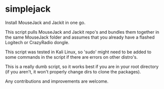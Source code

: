 # simplejack
Install MouseJack and Jackit in one go. 

This script pulls MouseJack and Jackit repo's and bundles them together in the same MouseJack folder and assumes that you already have a flashed Logitech or CrazyRadio dongle.

This script was tested in Kali Linux, so 'sudo' might need to be added to some commands in the script if there are errors on other distro's.

This is a really dumb script, so it works best if you are in your root directory (if you aren't, it won't properly change dirs to clone the packages).

Any contributions and improvements are welcome. 
